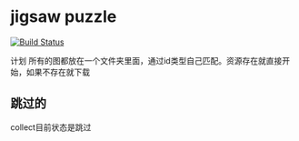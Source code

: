 # jigsaw puzzle

[![Build Status](https://github.com/wangGame/jigsawpuzzle/workflows/Build/badge.svg)](https://github.com/wangGame/jigsawpuzzle/actions)

计划 所有的图都放在一个文件夹里面，通过id类型自己匹配。资源存在就直接开始，如果不存在就下载

## 跳过的

collect目前状态是跳过